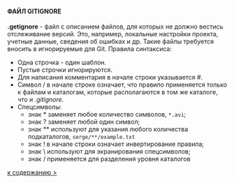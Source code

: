 #### ФАЙЛ GITIGNORE
**.getignore** - файл с описанием файлов, для которых не должно вестись отслеживание версий. Это, например, локальные настройки проекта, учетные данные, сведения об ошибках и др. Такие файлы требуется вносить в игнорируемые для Git.
 Правила синтаксиса:
  - Одна строчка - один шаблон.
  - Пустые строчки игнорируются.
  - Для написания комментария в начале строки указывается #.
  - Символ / в начале строке означает, что правило применяется только к файлам и каталогам, которые располагаются в том же каталоге, что и *.gitignore*.
  - Спецсимволы:
    - знак * заменяет любое количество символов, `*.avi`;
    - знак ? заменяет любой один символ;
    - знак ** используют для указания любого количества подкаталогов, `serge/**/example.txt`
    - знак ! в начале строки означает инвертирование правила;
    - знак \ используют для экранирования спецсимволов;
    - знак / применяется для разделения уровня каталогов

[к содержанию >](readme.md)